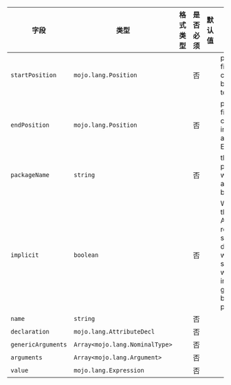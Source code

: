 | 字段 | 类型 | 格式类型 | 是否必须 | 默认值 | 说明 |
|---|---|---|---|---|---|
| `startPosition` | `mojo.lang.Position` |  | 否 |  | position of first character belonging to the Expr |
| `endPosition` | `mojo.lang.Position` |  | 否 |  | position of first character immediately after the Expr |
| `packageName` | `string` |  | 否 |  | the package which this attribute belong to |
| `implicit` | `boolean` |  | 否 |  | Whether the Attribute represents something directly written in source orit was implicitly generated by the mojo parser. |
| `name` | `string` |  | 否 |  |
| `declaration` | `mojo.lang.AttributeDecl` |  | 否 |  |
| `genericArguments` | `Array<mojo.lang.NominalType>` |  | 否 |  |  |
| `arguments` | `Array<mojo.lang.Argument>` |  | 否 |  |
| `value` | `mojo.lang.Expression` |  | 否 |  |
